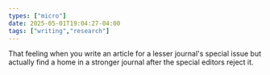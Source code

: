 ```yaml
---
types: ["micro"]
date: 2025-05-01T19:04:27-04:00
tags: ["writing","research"]
---
```

That feeling when you write an article for a lesser journal's special issue but actually find a home in a stronger journal after the special editors reject it.